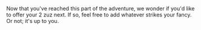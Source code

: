 Now that you've reached this part of the adventure, we wonder if you'd like to offer your 2 zuz next. If so, feel free to add whatever strikes
your fancy. Or not; it's up to you.